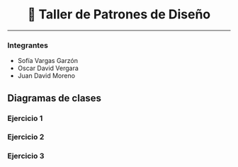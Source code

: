 <h1 align="center"> 📘 Taller de Patrones de Diseño </h1>

---

### Integrantes
- Sofía Vargas Garzón
- Oscar David Vergara
- Juan David Moreno

## Diagramas de clases

### Ejercicio 1

### Ejercicio 2

### Ejercicio 3